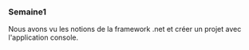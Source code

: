### Semaine1
Nous avons vu les notions de la framework .net et créer un projet avec l'application console. 



